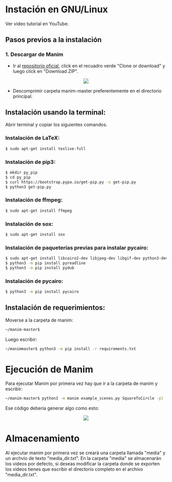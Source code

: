 # Instación en GNU/Linux

Ver video tutorial en YouTube.

## Pasos previos a la instalación

### 1. Descargar de Manim 

* Ir al [repositorio oficial](https://github.com/3b1b/manim), click en el recuadro verde "Clone or download" y luego click en "Download ZIP".

<p align="center"><img src ="/Español/0_instalacion/gnuLinux/gifs/manimDescarga.png" /></p>

* Descomprimir carpeta manim-master preferentemente en el directorio principal.


## Instalación usando la terminal:
Abrir terminal y copiar los siguientes comandos.
### Instalación de LaTeX:

```sh
$ sudo apt-get install texlive-full
```

### Instalación de pip3:

```sh
$ mkdir py_pip
$ cd py_pip
$ curl https://bootstrap.pypa.io/get-pip.py -o get-pip.py
$ python3 get-pip.py
```

### Instalación de ffmpeg:

```sh
$ sudo apt-get install ffmpeg
```

### Instalación de sox:

```sh
$ sudo apt-get install sox
```

### Instalación de paqueterías previas para instalar pycairo:

```sh
$ sudo apt-get install libcairo2-dev libjpeg-dev libgif-dev python3-dev libffi-dev
$ python3 -m pip install pyreadline
$ python3 -m pip install pydub
```

### Instalación de pycairo:

```sh
$ python3 -m pip install pycairo
```

## Instalación de requerimientos:
Moverse a la carpeta de manim:

```sh
~/manim-master$
```

Luego escribir:

```sh
~/manimmaster$ python3 -m pip install -r requirements.txt
```

# Ejecución de Manim

Para ejecutar Manim por primera vez hay que ir a la carpeta de manim y escribir:

```sh
~/manim-master$ python3 -m manim example_scenes.py SquareToCircle -pl
```

Ese código debería generar algo como esto:

<p align="center"><img src ="/Español/0_instalacion/gnuLinux/gifs/compilacion.gif" /></p>

# Almacenamiento
Al ejecutar manim por primera vez se crearà una carpeta llamada "media" y un archvio de texto "media_dir.txt". En la carpeta "media" se almacenaràn los videos por defecto, si deseas modificar la carpeta donde se exporten los videos tienes que escribir el directorio completo en el archivo "media_dir.txt".
